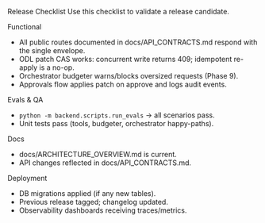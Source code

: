 Release Checklist
Use this checklist to validate a release candidate.

Functional
- All public routes documented in docs/API_CONTRACTS.md respond with the single envelope.
- ODL patch CAS works: concurrent write returns 409; idempotent re-apply is a no-op.
- Orchestrator budgeter warns/blocks oversized requests (Phase 9).
- Approvals flow applies patch on approve and logs audit events.

Evals & QA
- `python -m backend.scripts.run_evals` → all scenarios pass.
- Unit tests pass (tools, budgeter, orchestrator happy-paths).

Docs
- docs/ARCHITECTURE_OVERVIEW.md is current.
- API changes reflected in docs/API_CONTRACTS.md.

Deployment
- DB migrations applied (if any new tables).
- Previous release tagged; changelog updated.
- Observability dashboards receiving traces/metrics.
